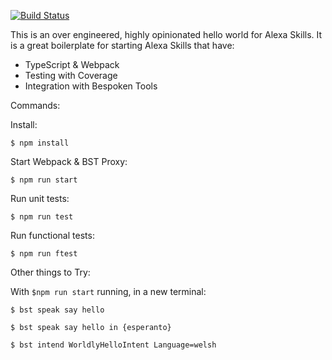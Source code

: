 [![Build Status](https://travis-ci.org/bespoken/alexa-skills-kit-nodejs-lambda-boilerplate.svg?branch=master)](https://travis-ci.org/bespoken/alexa-skills-kit-nodejs-lambda-boilerplate)

This is an over engineered, highly opinionated hello world for Alexa Skills.  It is a great boilerplate for starting Alexa Skills that have:

* TypeScript & Webpack
* Testing with Coverage
* Integration with Bespoken Tools

Commands:

Install:
```
$ npm install
```

Start Webpack & BST Proxy:
```
$ npm run start
```

Run unit tests:
```
$ npm run test
```

Run functional tests:
```
$ npm run ftest
```

Other things to Try:

With `$npm run start` running, in a new terminal:

```
$ bst speak say hello
```

```
$ bst speak say hello in {esperanto}
```

```
$ bst intend WorldlyHelloIntent Language=welsh
```
